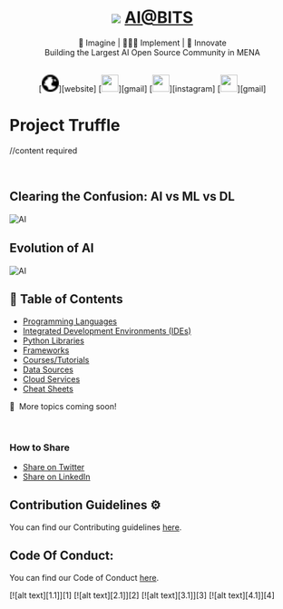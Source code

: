 <div align="center">
<h1><img width="30" src="https://github.com/aibits-dxb/Truffle/blob/main/Drizzle/Pictures/AI%40BITS_LOGO.jpg">&nbsp;<a href="http://ai-bits.com/">AI@BITS</a></h1>
🧠 Imagine | 👨🏻‍💻 Implement | 🚀 Innovate
<br>
Building the Largest AI Open Source Community in MENA 
    <br>
</div>

<br>

<p align="center">
  [<img width="30" height="30" src="https://raw.githubusercontent.com/iconic/open-iconic/master/svg/globe.svg">][website]
  [<img width="30" height="30" src="https://cdn.jsdelivr.net/npm/simple-icons@v3/icons/linkedin.svg">][gmail]
  [<img width="30" height="30" src="https://cdn.jsdelivr.net/npm/simple-icons@v3/icons/instagram.svg">][instagram]
  [<img width="30" height="30" src="https://cdn.jsdelivr.net/npm/simple-icons@v3/icons/gmail.svg">][gmail]
</p>


# Project Truffle

//content required

<br>

## Clearing the Confusion: AI vs ML vs DL

 <img align="center" alt="AI" src="https://www.edureka.co/blog/wp-content/uploads/2018/03/AI-vs-ML-vs-Deep-Learning.png" width="700" height="300" />

<br>

## Evolution of AI

<img align="center" alt="AI" src="https://github.com/aibits-dxb/Truffle/blob/main/Drizzle/Pictures/Evolution.jpg" width="1100" height="600" />

<br>

## 📕 Table of Contents

*   [Programming Languages](./Ganache/Languages)
*   [Integrated Development Environments (IDEs)](./Ganache/IDEs) 
*   [Python Libraries](./Ganache/Libraries)
*   [Frameworks](./Ganache/Frameworks)
*   [Courses/Tutorials](./Ganache/Courses)
*   [Data Sources](./Ganache/Data)
*   [Cloud Services](./Ganache/Cloud)
*   [Cheat Sheets](./Ganache/CheatSheets)

📆&nbsp; More topics coming soon!<br>

<br>

### How to Share

+ [Share on Twitter](http://twitter.com/intent/tweet?text=https://github.com/aibits-dxb/Truffle)
+ [Share on LinkedIn](http://www.linkedin.com/shareArticle?mini=true&url=https://github.com/aibits-dxb/Truffle&summary=&source=)

## Contribution Guidelines ⚙️
You can find our Contributing guidelines [here](./CONTRIBUTING.md).

## Code Of Conduct:

You can find our Code of Conduct [here](./Code_Of_Conduct.md).

[website]: http://ai-bits.com/
[gmail]: http://ai-bits.com/
[instagram]: https://instagram.com/codeSTACKr
[linkedin]: https://www.linkedin.com/company/ai-bits/

[![alt text][1.1]][1]
[![alt text][2.1]][2]
[![alt text][3.1]][3]
[![alt text][4.1]][4]




